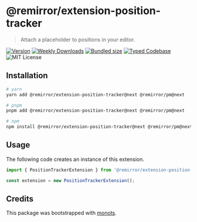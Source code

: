 # @remirror/extension-position-tracker

> Attach a placeholder to positions in your editor.

[![Version][version]][npm] [![Weekly Downloads][downloads-badge]][npm] [![Bundled size][size-badge]][size] [![Typed Codebase][typescript]](./src/index.ts) ![MIT License][license]

[version]: https://flat.badgen.net/npm/v/@remirror/extension-position-tracker
[npm]: https://npmjs.com/package/@remirror/extension-position-tracker
[license]: https://flat.badgen.net/badge/license/MIT/purple
[size]: https://bundlephobia.com/result?p=@remirror/extension-position-tracker
[size-badge]: https://flat.badgen.net/bundlephobia/minzip/@remirror/extension-position-tracker
[typescript]: https://flat.badgen.net/badge/icon/TypeScript?icon=typescript&label
[downloads-badge]: https://badgen.net/npm/dw/@remirror/extension-position-tracker/red?icon=npm

## Installation

```bash
# yarn
yarn add @remirror/extension-position-tracker@next @remirror/pm@next

# pnpm
pnpm add @remirror/extension-position-tracker@next @remirror/pm@next

# npm
npm install @remirror/extension-position-tracker@next @remirror/pm@next
```

## Usage

The following code creates an instance of this extension.

```ts
import { PositionTrackerExtension } from '@remirror/extension-position-tracker';

const extension = new PositionTrackerExtension();
```

## Credits

This package was bootstrapped with [monots].

[monots]: https://github.com/monots/monots
